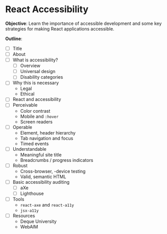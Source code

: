 # React Accessibility

**Objective**: Learn the importance of accessible development and some key strategies for making React applications accessible.

**Outline**:
- [ ] Title
- [ ] About
- [ ] What is accessibility?
  - [ ] Overview
  - [ ] Universal design
  - [ ] Disability categories
- [ ] Why this is necessary
  - Legal
  - Ethical
- [ ] React and accessibility
- [ ] Perceivable
  - Color contrast
  - Mobile and `:hover`
  - Screen readers
- [ ] Operable
  - Element, header hierarchy
  - Tab navigation and focus
  - Timed events
- [ ] Understandable
  - Meaningful site title
  - Breadcrumbs / progress indicators
- [ ] Robust
  - Cross-browser, -device testing
  - Valid, semantic HTML
- [ ] Basic accessibility auditing
  - [ ] aXe
  - [ ] Lighthouse
- [ ] Tools
  - `react-axe` and `react-a11y`
  - `jsx-a11y`
- [ ] Resources
  - Deque University
  - WebAIM

